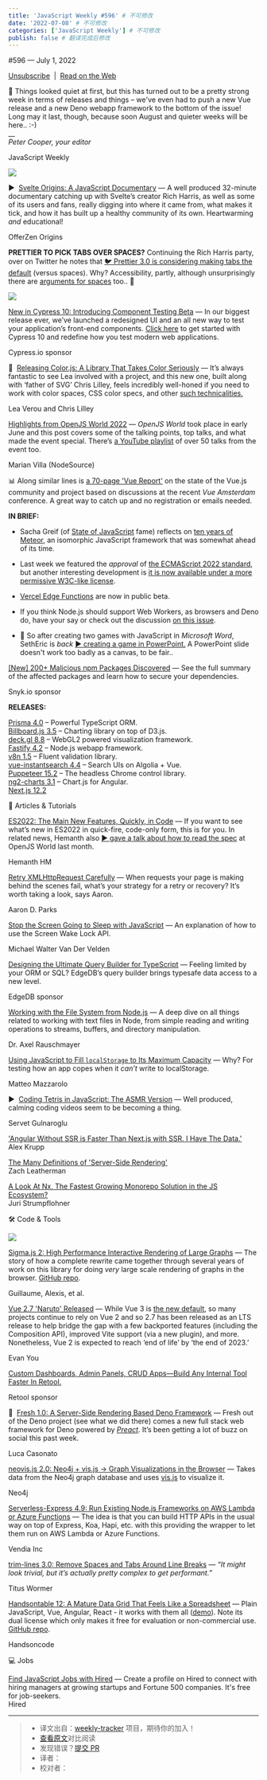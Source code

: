 ```yaml
---
title: 'JavaScript Weekly #596' # 不可修改
date: '2022-07-08' # 不可修改
categories: ['JavaScript Weekly'] # 不可修改
publish: false # 翻译完成后修改
---
```


<!--以上是预览信息，图片一张或限制百字左右，前者优先，全文请使用二级及以下标题-->
<!-- more -->

#​596 — July 1, 2022

[Unsubscribe](https://javascriptweekly.com/link/125714/web)  |  [Read on the Web](https://javascriptweekly.com/link/125715/web)

🤯 Things looked quiet at first, but this has turned out to be a pretty strong week in terms of releases and things – we've even had to push a new Vue release and a new Deno webapp framework to the bottom of the issue! Long may it last, though, because soon August and quieter weeks will be here.. :-)  
\_\_  
_Peter Cooper, your editor_

JavaScript Weekly

[![](https://res.cloudinary.com/cpress/image/upload/w_1280,e_sharpen:60/pp0fmlva4ejaxantypzw.jpg)](https://javascriptweekly.com/link/125716/web)

▶  [Svelte Origins: A JavaScript Documentary](https://javascriptweekly.com/link/125716/web "www.youtube.com") — A well produced 32-minute documentary catching up with Svelte’s creator Rich Harris, as well as some of its users and fans, really digging into where it came from, what makes it tick, and how it has built up a healthy community of its own. Heartwarming _and_ educational!

OfferZen Origins

**PRETTIER TO PICK TABS OVER SPACES?** Continuing the Rich Harris party, over on Twitter he notes that [🐦 Prettier 3.0 is considering making tabs the default](https://javascriptweekly.com/link/125765/web) (versus spaces). Why? Accessibility, partly, although unsurprisingly there are [arguments for spaces](https://javascriptweekly.com/link/125766/web) too.. 🫢

[![](https://copm.s3.amazonaws.com/14c940f8.png)](https://javascriptweekly.com/link/125717/web)

[New in Cypress 10: Introducing Component Testing Beta](https://javascriptweekly.com/link/125717/web "go.cypress.io") — In our biggest release ever, we’ve launched a redesigned UI and an all new way to test your application’s front-end components. [Click here](https://javascriptweekly.com/link/125717/web) to get started with Cypress 10 and redefine how you test modern web applications.

Cypress.io sponsor

🎨  [Releasing Color.js: A Library That Takes Color Seriously](https://javascriptweekly.com/link/125767/web "lea.verou.me") — It’s always fantastic to see Lea involved with a project, and this new one, built along with ‘father of SVG’ Chris Lilley, feels incredibly well-honed if you need to work with color spaces, CSS color specs, and other [such technicalities.](https://javascriptweekly.com/link/125771/web)

Lea Verou and Chris Lilley

[Highlights from OpenJS World 2022](https://javascriptweekly.com/link/125751/web "nodesource.com") — _OpenJS World_ took place in early June and this post covers some of the talking points, top talks, and what made the event special. There’s [a YouTube playlist](https://javascriptweekly.com/link/125752/web) of over 50 talks from the event too.

Marian Villa (NodeSource)

📊 Along similar lines is [a 70-page 'Vue Report'](https://javascriptweekly.com/link/125758/web) on the state of the Vue.js community and project based on discussions at the recent _Vue Amsterdam_ conference. A great way to catch up and no registration or emails needed.

**IN BRIEF:**

*   Sacha Greif (of [State of JavaScript](https://javascriptweekly.com/link/125759/web) fame) reflects on [ten years of Meteor](https://javascriptweekly.com/link/125760/web), an isomorphic JavaScript framework that was somewhat ahead of its time.
    
*   Last week we featured the _approval_ of [the ECMAScript 2022 standard](https://javascriptweekly.com/link/125720/web), but another interesting development is [it is now available under a more permissive W3C-like license](https://javascriptweekly.com/link/125721/web).
    
*   [Vercel Edge Functions](https://javascriptweekly.com/link/125722/web) are now in public beta.
    
*   If you think Node.js should support Web Workers, as browsers and Deno do, have your say or check out the discussion [on this issue](https://javascriptweekly.com/link/125723/web).
    
*   👾 So after creating two games with JavaScript in _Microsoft Word_, SethEric is _back_ [▶️ creating a game in PowerPoint.](https://javascriptweekly.com/link/125761/web) A PowerPoint slide doesn't work too badly as a canvas, to be fair..
    

[\[New\] 200+ Malicious npm Packages Discovered](https://javascriptweekly.com/link/125724/web "snyk.io") — See the full summary of the affected packages and learn how to secure your dependencies.

Snyk.io sponsor

**RELEASES:**

[Prisma 4.0](https://javascriptweekly.com/link/125725/web) – Powerful TypeScript ORM.  
[Billboard.js 3.5](https://javascriptweekly.com/link/125753/web) – Charting library on top of D3.js.  
[deck.gl 8.8](https://javascriptweekly.com/link/125726/web) – WebGL2 powered visualization framework.  
[Fastify 4.2](https://javascriptweekly.com/link/125727/web) – Node.js webapp framework.  
[v8n 1.5](https://javascriptweekly.com/link/125728/web) – Fluent validation library.  
[vue-instantsearch 4.4](https://javascriptweekly.com/link/125729/web) – Search UIs on Algolia + Vue.  
[Puppeteer 15.2](https://javascriptweekly.com/link/125730/web) – The headless Chrome control library.  
[ng2-charts 3.1](https://javascriptweekly.com/link/125731/web) – Chart.js for Angular.  
[Next.js 12.2](https://javascriptweekly.com/link/125732/web)

📒 Articles & Tutorials

[ES2022: The Main New Features, Quickly, in Code](https://javascriptweekly.com/link/125733/web "h3manth.com") — If you want to see what’s new in ES2022 in quick-fire, code-only form, this is for you. In related news, Hemanth also [▶️ gave a talk about how to read the spec](https://javascriptweekly.com/link/125768/web) at OpenJS World last month.

Hemanth HM

[Retry XMLHttpRequest Carefully](https://javascriptweekly.com/link/125734/web "lofi.limo") — When requests your page is making behind the scenes fail, what’s your strategy for a retry or recovery? It’s worth taking a look, says Aaron.

Aaron D. Parks

[Stop the Screen Going to Sleep with JavaScript](https://javascriptweekly.com/link/125735/web "mikevdv.dev") — An explanation of how to use the Screen Wake Lock API.

Michael Walter Van Der Velden

[Designing the Ultimate Query Builder for TypeScript](https://javascriptweekly.com/link/125756/web "www.edgedb.com") — Feeling limited by your ORM or SQL? EdgeDB’s query builder brings typesafe data access to a new level.

EdgeDB sponsor

[Working with the File System from Node.js](https://javascriptweekly.com/link/125737/web "2ality.com") — A deep dive on all things related to working with text files in Node, from simple reading and writing operations to streams, buffers, and directory manipulation.

Dr. Axel Rauschmayer

[Using JavaScript to Fill `localStorage` to Its Maximum Capacity](https://javascriptweekly.com/link/125738/web "mmazzarolo.com") — Why? For testing how an app copes when it _can’t_ write to localStorage.

Matteo Mazzarolo

▶  [Coding Tetris in JavaScript: The ASMR Version](https://javascriptweekly.com/link/125739/web "www.youtube.com") — Well produced, calming coding videos seem to be becoming a thing.

Servet Gulnaroglu

['Angular Without SSR is Faster Than Next.js with SSR. I Have The Data.'](https://javascriptweekly.com/link/125762/web)  
Alex Krupp

[The Many Definitions of 'Server-Side Rendering'](https://javascriptweekly.com/link/125740/web)  
Zach Leatherman

[A Look At Nx, The Fastest Growing Monorepo Solution in the JS Ecosystem?](https://javascriptweekly.com/link/125741/web)  
Juri Strumpflohner

🛠 Code & Tools

[![](https://res.cloudinary.com/cpress/image/upload/w_1280,e_sharpen:60/ol6cepuzzlunx3wlrzdh.jpg)](https://javascriptweekly.com/link/125754/web)

[Sigma.js 2: High Performance Interactive Rendering of Large Graphs](https://javascriptweekly.com/link/125754/web "medialab.sciencespo.fr") — The story of how a complete rewrite came together through several years of work on this library for doing _very_ large scale rendering of graphs in the browser. [GitHub repo](https://javascriptweekly.com/link/125755/web).

Guillaume, Alexis, et al.

[Vue 2.7 'Naruto' Released](https://javascriptweekly.com/link/125718/web "blog.vuejs.org") — While Vue 3 is [the new default](https://javascriptweekly.com/link/125719/web), so many projects continue to rely on Vue 2 and so 2.7 has been released as an LTS release to help bridge the gap with a few backported features (including the Composition API), improved Vite support (via a new plugin), and more. Nonetheless, Vue 2 is expected to reach ‘end of life’ by ‘the end of 2023.’

Evan You

[Custom Dashboards, Admin Panels, CRUD Apps—Build Any Internal Tool Faster In Retool.](https://javascriptweekly.com/link/125757/web "retool.com")

Retool sponsor

🦖  [Fresh 1.0: A Server-Side Rendering Based Deno Framework](https://javascriptweekly.com/link/125769/web "deno.com") — Fresh out of the Deno project (see what we did there) comes a new full stack web framework for Deno powered by [_Preact_](https://javascriptweekly.com/link/125770/web). It’s been getting a lot of buzz on social this past week.

Luca Casonato

[neovis.js 2.0: Neo4j + vis.js → Graph Visualizations in the Browser](https://javascriptweekly.com/link/125742/web "github.com") — Takes data from the Neo4j graph database and uses [vis.js](https://javascriptweekly.com/link/125743/web) to visualize it.

Neo4j

[Serverless-Express 4.9: Run Existing Node.js Frameworks on AWS Lambda or Azure Functions](https://javascriptweekly.com/link/125745/web "github.com") — The idea is that you can build HTTP APIs in the usual way on top of Express, Koa, Hapi, etc. with this providing the wrapper to let them run on AWS Lambda or Azure Functions.

Vendia Inc

[trim-lines 3.0: Remove Spaces and Tabs Around Line Breaks](https://javascriptweekly.com/link/125746/web "github.com") — _“It might look trivial, but it’s actually pretty complex to get performant.”_

Titus Wormer

[Handsontable 12: A Mature Data Grid That Feels Like a Spreadsheet](https://javascriptweekly.com/link/125747/web "handsontable.com") — Plain JavaScript, Vue, Angular, React - it works with them all ([demo](https://javascriptweekly.com/link/125748/web)). Note its dual license which only makes it free for evaluation or non-commercial use. [GitHub repo](https://javascriptweekly.com/link/125749/web).

Handsoncode

💻 Jobs

[Find JavaScript Jobs with Hired](https://javascriptweekly.com/link/125750/web) — Create a profile on Hired to connect with hiring managers at growing startups and Fortune 500 companies. It's free for job-seekers.  
Hired

---
> * 译文出自：[weekly-tracker](https://github.com/FEDarling/weekly-tracker) 项目，期待你的加入！
> * [查看原文](https://javascriptweekly.com/issues/596)对比阅读
> * 发现错误？[提交 PR](https://github.com/FEDarling/weekly-tracker/blob/main/weeklys/javascript_weekly/596)
> * 译者：
> * 校对者：
